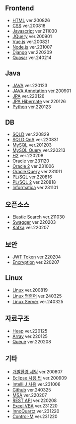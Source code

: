 ## Frontend
- [HTML](https://github.com/ynjch97/YNJCH_WIKI/wiki/HTML) ver.200826
- [CSS](https://github.com/ynjch97/YNJCH_WIKI/wiki/CSS) ver.200818
- [Javascript](https://github.com/ynjch97/YNJCH_WIKI/wiki/Javascript) ver.211030
- [JQuery](https://github.com/ynjch97/YNJCH_WIKI/wiki/JQuery) ver.200901
- [Vue.js](https://github.com/ynjch97/YNJCH_WIKI/wiki/Vue.js) ver.200821
- [Node.js](https://github.com/ynjch97/YNJCH_WIKI/wiki/Node.js) ver.231007
- [Django](https://github.com/ynjch97/YNJCH_WIKI/wiki/Django) ver.220209
- [Quasar](https://github.com/ynjch97/YNJCH_WIKI/wiki/Quasar) ver.240214

## Java
- [JAVA](https://github.com/ynjch97/YNJCH_WIKI/wiki/JAVA") ver.220123
- [JAVA Annotation](https://github.com/ynjch97/YNJCH_WIKI/wiki/JAVA-Annotation) ver.200901
- [JPA](https://github.com/ynjch97/YNJCH_WIKI/wiki/JPA) ver.220126
- [JPA Hibernate](https://github.com/ynjch97/YNJCH_WIKI/wiki/JPA-Hibernate) ver.220126
- [Python](https://github.com/ynjch97/YNJCH_WIKI/wiki/Python) ver.220123

## DB
- [SQLD](https://github.com/ynjch97/YNJCH_WIKI/wiki/SQLD) ver.220829
- [SQLD QnA](https://github.com/ynjch97/YNJCH_WIKI/wiki/SQLD-QnA) ver.220831
- [MySQL](https://github.com/ynjch97/YNJCH_WIKI/wiki/MySQL) ver.201203
- [MySQL Query](https://github.com/ynjch97/YNJCH_WIKI/wiki/MySQL-Query) ver.220213
- [H2](https://github.com/ynjch97/YNJCH_WIKI/wiki/H2) ver.220208
- [Oracle](https://github.com/ynjch97/YNJCH_WIKI/wiki/Oracle) ver.231120
- [Oracle 2](https://github.com/ynjch97/YNJCH_WIKI/wiki/Oracle-2) ver.231006
- [Oracle Query](https://github.com/ynjch97/YNJCH_WIKI/wiki/Oracle-Query) ver.231011
- [PL/SQL](https://github.com/ynjch97/YNJCH_WIKI/wiki/PL-SQL) ver.220816
- [PL/SQL 2](https://github.com/ynjch97/YNJCH_WIKI/wiki/PL-SQL-2) ver.220818
- [Informatica](https://github.com/ynjch97/YNJCH_WIKI/wiki/Informatica) ver.231101

## 오픈소스
- [Elastic Search](https://github.com/ynjch97/YNJCH_WIKI/wiki/Elastic-Search) ver.211030
- [Swagger](https://github.com/ynjch97/YNJCH_WIKI/wiki/Swagger) ver.220203
- [Kafka](https://github.com/ynjch97/YNJCH_WIKI/wiki/Kafka) ver.220207

## 보안 
- [JWT Token](https://github.com/ynjch97/YNJCH_WIKI/wiki/JWT-Token) ver.220204
- [Encryption](https://github.com/ynjch97/YNJCH_WIKI/wiki/Encryption) ver.220207

## Linux
- [Linux](https://github.com/ynjch97/YNJCH_WIKI/wiki/Linux) ver.200819
- [Linux 명령어](https://github.com/ynjch97/YNJCH_WIKI/wiki/Linux--%EB%AA%85%EB%A0%B9%EC%96%B4) ver.240325
- [Linux Server](https://github.com/ynjch97/YNJCH_WIKI/wiki/Linux-Server) ver.240325

## 자료구조
- [Heap](https://github.com/ynjch97/YNJCH_WIKI/wiki/Heap) ver.220125
- [Array](https://github.com/ynjch97/YNJCH_WIKI/wiki/Array) ver.220125
- [Queue](https://github.com/ynjch97/YNJCH_WIKI/wiki/Queue) ver.220208

## 기타
- [개발환경 세팅](https://github.com/ynjch97/YNJCH_WIKI/wiki/%EA%B0%9C%EB%B0%9C-%ED%99%98%EA%B2%BD-%EC%84%B8%ED%8C%85) ver.200807
- [Eclipse 사용 팁](https://github.com/ynjch97/YNJCH_WIKI/wiki/Eclipse) ver.200909
- [Intelli J 사용](https://github.com/ynjch97/YNJCH_WIKI/wiki/Intelli-J) ver.231006
- [Github](https://github.com/ynjch97/YNJCH_WIKI/wiki/Github) ver.240325
- [MSA](https://github.com/ynjch97/YNJCH_WIKI/wiki/MSA) ver.220207
- [REST API](https://github.com/ynjch97/YNJCH_WIKI/wiki/REST-API) ver.220208
- [Excel VBA](https://github.com/ynjch97/YNJCH_WIKI/wiki/Excel-VBA) ver.231220
- [InnoQuartz](https://github.com/ynjch97/YNJCH_WIKI/wiki/InnoQuartz) ver.231220
- [Control-M](https://github.com/ynjch97/YNJCH_WIKI/wiki/Control-M) ver.231220
